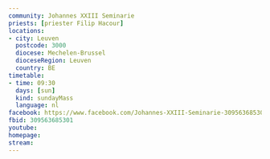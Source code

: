 ```yaml
---
community: Johannes XXIII Seminarie
priests: [priester Filip Hacour]
locations:
- city: Leuven
  postcode: 3000
  diocese: Mechelen-Brussel
  dioceseRegion: Leuven
  country: BE
timetable:
- time: 09:30
  days: [sun]
  kind: sundayMass
  language: nl
facebook: https://www.facebook.com/Johannes-XXIII-Seminarie-309563685301/live
fbid: 309563685301
youtube:
homepage:
stream:
---
```

